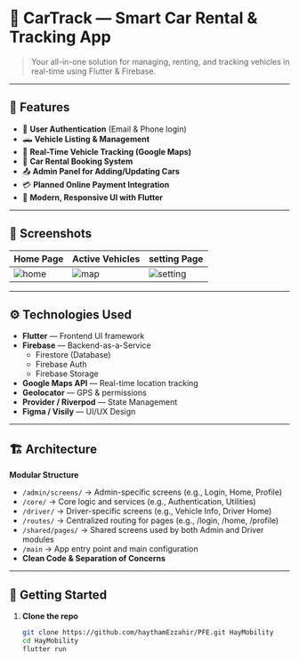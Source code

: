 # 🚗 CarTrack — Smart Car Rental & Tracking App

> Your all-in-one solution for managing, renting, and tracking vehicles in real-time using Flutter & Firebase.

---

## 📱 Features

- 🔐 **User Authentication** (Email & Phone login)
- 🛻 **Vehicle Listing & Management**
- 📍 **Real-Time Vehicle Tracking (Google Maps)**
- 🧾 **Car Rental Booking System**
- 📤 **Admin Panel for Adding/Updating Cars**
- 💳 **Planned Online Payment Integration**
- 📲 **Modern, Responsive UI with Flutter**

---

## 📸 Screenshots

| Home Page | Active Vehicles | setting Page |
|-----------|-----------------|--------------|
| ![home](https://i.postimg.cc/PqMgHnM6/welcome.png) | ![map](https://camo.githubusercontent.com/56bf552d94d6269e616e14ac9a2af088d0f54b7aee2f4849ab5af869c26b5caf/68747470733a2f2f692e706f7374696d672e63632f6e726a706233674e2f53637265656e2d53686f742d323032352d30372d30362d61742d362d35322d31332d504d2e706e67) | ![setting](https://camo.githubusercontent.com/d5b8fc7773075c8128f13efe25b8fb154f90362841017289ffaf8e0628cbc6fc/68747470733a2f2f692e706f7374696d672e63632f3671764a317947582f53637265656e2d53686f742d323032352d30372d30362d61742d362d35332d33372d504d2e706e67) |

---

## ⚙️ Technologies Used

- **Flutter** — Frontend UI framework
- **Firebase** — Backend-as-a-Service  
  - Firestore (Database)  
  - Firebase Auth  
  - Firebase Storage  
- **Google Maps API** — Real-time location tracking
- **Geolocator** — GPS & permissions
- **Provider / Riverpod** — State Management
- **Figma / Visily** — UI/UX Design

---

## 🏗️ Architecture

**Modular Structure**
  - `/admin/screens/` → Admin-specific screens (e.g., Login, Home, Profile)
  - `/core/` → Core logic and services (e.g., Authentication, Utilities)
  - `/driver/` → Driver-specific screens (e.g., Vehicle Info, Driver Home)
  - `/routes/` → Centralized routing for pages (e.g., /login, /home, /profile)
  - `/shared/pages/` → Shared screens used by both Admin and Driver modules
  - `/main` → App entry point and main configuration
- **Clean Code & Separation of Concerns**

---

## 🚀 Getting Started

1. **Clone the repo**
   ```bash
   git clone https://github.com/haythamEzzahir/PFE.git HayMobility
   cd HayMobility
   flutter run

